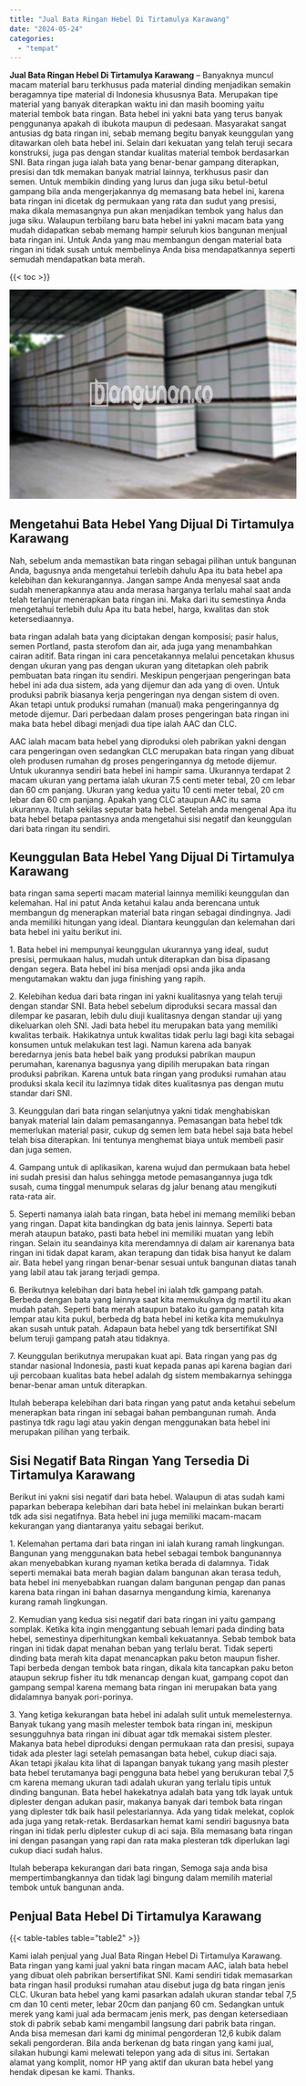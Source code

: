 ```yaml
---
title: "Jual Bata Ringan Hebel Di Tirtamulya Karawang"
date: "2024-05-24"
categories: 
  - "tempat"
---
```


**Jual Bata Ringan Hebel Di Tirtamulya Karawang** – Banyaknya muncul macam material baru terkhusus pada material dinding menjadikan semakin beragamnya tipe material di Indonesia khususnya Bata. Merupakan tipe material yang banyak diterapkan waktu ini dan masih booming yaitu material tembok bata ringan. Bata hebel ini yakni bata yang terus banyak penggunanya apakah di ibukota maupun di pedesaan. Masyarakat sangat antusias dg bata ringan ini, sebab memang begitu banyak keunggulan yang ditawarkan oleh bata hebel ini. Selain dari kekuatan yang telah teruji secara konstruksi, juga pas dengan standar kualitas material tembok berdasarkan SNI. Bata ringan juga ialah bata yang benar-benar gampang diterapkan, presisi dan tdk memakan banyak matrial lainnya, terkhusus pasir dan semen. Untuk membikin dinding yang lurus dan juga siku betul-betul gampang bila anda mengerjakannya dg memasang bata hebel ini, karena bata ringan ini dicetak dg permukaan yang rata dan sudut yang presisi, maka dikala memasangnya pun akan menjadikan tembok yang halus dan juga siku. Walaupun terbilang baru bata hebel ini yakni macam bata yang mudah didapatkan sebab memang hampir seluruh kios bangunan menjual bata ringan ini. Untuk Anda yang mau membangun dengan material bata ringan ini tidak susah untuk membelinya Anda bisa mendapatkannya seperti semudah mendapatkan bata merah.

{{< toc >}}

![Jual Bata Ringan Hebel Di Tirtamulya Karawang](/images/jual-hebel-murah-24.png)

## Mengetahui Bata Hebel Yang Dijual Di Tirtamulya Karawang

Nah, sebelum anda memastikan bata ringan sebagai pilihan untuk bangunan Anda, bagusnya anda mengetahui terlebih dahulu Apa itu bata hebel apa kelebihan dan kekurangannya. Jangan sampe Anda menyesal saat anda sudah menerapkannya atau anda merasa harganya terlalu mahal saat anda telah terlanjur menerapkan bata ringan ini. Maka dari itu semestinya Anda mengetahui terlebih dulu Apa itu bata hebel, harga, kwalitas dan stok ketersediaannya.

bata ringan adalah bata yang diciptakan dengan komposisi; pasir halus, semen Portland, pasta sterofom dan air, ada juga yang menambahkan cairan aditif. Bata ringan ini cara pencetakannya melalui pencetakan khusus dengan ukuran yang pas dengan ukuran yang ditetapkan oleh pabrik pembuatan bata ringan itu sendiri. Meskipun pengerjaan pengeringan bata hebel ini ada dua sistem, ada yang dijemur dan ada yang di oven. Untuk produksi pabrik biasanya kerja pengeringan nya dengan sistem di oven. Akan tetapi untuk produksi rumahan (manual) maka pengeringannya dg metode dijemur. Dari perbedaan dalam proses pengeringan bata ringan ini maka bata hebel dibagi menjadi dua tipe ialah AAC dan CLC.

AAC ialah macam bata hebel yang diproduksi oleh pabrikan yakni dengan cara pengeringan oven sedangkan CLC merupakan bata ringan yang dibuat oleh produsen rumahan dg proses pengeringannya dg metode dijemur. Untuk ukurannya sendiri bata hebel ini hampir sama. Ukurannya terdapat 2 macam ukuran yang pertama ialah ukuran 7.5 centi meter tebal, 20 cm lebar dan 60 cm panjang. Ukuran yang kedua yaitu 10 centi meter tebal, 20 cm lebar dan 60 cm panjang. Apakah yang CLC ataupun AAC itu sama ukurannya. Itulah sekilas seputar bata hebel. Setelah anda mengenal Apa itu bata hebel betapa pantasnya anda mengetahui sisi negatif dan keunggulan dari bata ringan itu sendiri.

## Keunggulan Bata Hebel Yang Dijual Di Tirtamulya Karawang

bata ringan sama seperti macam material lainnya memiliki keunggulan dan kelemahan. Hal ini patut Anda ketahui kalau anda berencana untuk membangun dg menerapkan material bata ringan sebagai dindingnya. Jadi anda memiliki hitungan yang ideal. Diantara keunggulan dan kelemahan dari bata hebel ini yaitu berikut ini.

1\. Bata hebel ini mempunyai keunggulan ukurannya yang ideal, sudut presisi, permukaan halus, mudah untuk diterapkan dan bisa dipasang dengan segera. Bata hebel ini bisa menjadi opsi anda jika anda mengutamakan waktu dan juga finishing yang rapih.

2\. Kelebihan kedua dari bata ringan ini yakni kualitasnya yang telah teruji dengan standar SNI. Bata hebel sebelum diproduksi secara massal dan dilempar ke pasaran, lebih dulu diuji kualitasnya dengan standar uji yang dikeluarkan oleh SNI. Jadi bata hebel itu merupakan bata yang memiliki kwalitas terbaik. Hakikatnya untuk kwalitas tidak perlu lagi bagi kita sebagai konsumen untuk melakukan test lagi. Namun karena ada banyak beredarnya jenis bata hebel baik yang produksi pabrikan maupun perumahan, karenanya bagusnya yang dipilih merupakan bata ringan produksi pabrikan. Karena untuk bata ringan yang produksi rumahan atau produksi skala kecil itu lazimnya tidak dites kualitasnya pas dengan mutu standar dari SNI.

3\. Keunggulan dari bata ringan selanjutnya yakni tidak menghabiskan banyak material lain dalam pemasangannya. Pemasangan bata hebel tdk memerlukan material pasir, cukup dg semen lem bata hebel saja bata hebel telah bisa diterapkan. Ini tentunya menghemat biaya untuk membeli pasir dan juga semen.

4\. Gampang untuk di aplikasikan, karena wujud dan permukaan bata hebel ini sudah presisi dan halus sehingga metode pemasangannya juga tdk susah, cuma tinggal menumpuk selaras dg jalur benang atau mengikuti rata-rata air.

5\. Seperti namanya ialah bata ringan, bata hebel ini memang memiliki beban yang ringan. Dapat kita bandingkan dg bata jenis lainnya. Seperti bata merah ataupun batako, pasti bata hebel ini memiliki muatan yang lebih ringan. Selain itu seandainya kita merendamnya di dalam air karenanya bata ringan ini tidak dapat karam, akan terapung dan tidak bisa hanyut ke dalam air. Bata hebel yang ringan benar-benar sesuai untuk bangunan diatas tanah yang labil atau tak jarang terjadi gempa.

6\. Berikutnya kelebihan dari bata hebel ini ialah tdk gampang patah. Berbeda dengan bata yang lainnya saat kita memukulnya dg martil itu akan mudah patah. Seperti bata merah ataupun batako itu gampang patah kita lempar atau kita pukul, berbeda dg bata hebel ini ketika kita memukulnya akan susah untuk patah. Adapaun bata hebel yang tdk bersertifikat SNI belum teruji gampang patah atau tidaknya.

7\. Keunggulan berikutnya merupakan kuat api. Bata ringan yang pas dg standar nasional Indonesia, pasti kuat kepada panas api karena bagian dari uji percobaan kualitas bata hebel adalah dg sistem membakarnya sehingga benar-benar aman untuk diterapkan.

Itulah beberapa kelebihan dari bata ringan yang patut anda ketahui sebelum menerapkan bata ringan ini sebagai bahan pembangunan rumah. Anda pastinya tdk ragu lagi atau yakin dengan menggunakan bata hebel ini merupakan pilihan yang terbaik.

## Sisi Negatif Bata Ringan Yang Tersedia Di Tirtamulya Karawang

Berikut ini yakni sisi negatif dari bata hebel. Walaupun di atas sudah kami paparkan beberapa kelebihan dari bata hebel ini melainkan bukan berarti tdk ada sisi negatifnya. Bata hebel ini juga memiliki macam-macam kekurangan yang diantaranya yaitu sebagai berikut.

1\. Kelemahan pertama dari bata ringan ini ialah kurang ramah lingkungan. Bangunan yang menggunakan bata hebel sebagai tembok bangunannya akan menyebabkan kurang nyaman ketika berada di dalamnya. Tidak seperti memakai bata merah bagian dalam bangunan akan terasa teduh, bata hebel ini menyebabkan ruangan dalam bangunan pengap dan panas karena bata ringan ini bahan dasarnya mengandung kimia, karenanya kurang ramah lingkungan.

2\. Kemudian yang kedua sisi negatif dari bata ringan ini yaitu gampang somplak. Ketika kita ingin menggantung sebuah lemari pada dinding bata hebel, semestinya diperhitungkan kembali kekuatannya. Sebab tembok bata ringan ini tidak dapat menahan beban yang terlalu berat. Tidak seperti dinding bata merah kita dapat menancapkan paku beton maupun fisher. Tapi berbeda dengan tembok bata ringan, dikala kita tancapkan paku beton ataupun sekrup fisher itu tdk menancap dengan kuat, gampang copot dan gampang sempal karena memang bata ringan ini merupakan bata yang didalamnya banyak pori-porinya.

3\. Yang ketiga kekurangan bata hebel ini adalah sulit untuk memelesternya. Banyak tukang yang masih melester tembok bata ringan ini, meskipun sesungguhnya bata ringan ini dibuat agar tdk memakai sistem plester. Makanya bata hebel diproduksi dengan permukaan rata dan presisi, supaya tidak ada plester lagi setelah pemasangan bata hebel, cukup diaci saja. Akan tetapi jikalau kita lihat di lapangan banyak tukang yang masih plester bata hebel terutamanya bagi pengguna bata hebel yang berukuran tebal 7,5 cm karena memang ukuran tadi adalah ukuran yang terlalu tipis untuk dinding bangunan. Bata hebel hakekatnya adalah bata yang tdk layak untuk diplester dengan adukan pasir, makanya banyak dari tembok bata ringan yang diplester tdk baik hasil pelestariannya. Ada yang tidak melekat, coplok ada juga yang retak-retak. Berdasarkan hemat kami sendiri bagusnya bata ringan ini tidak perlu diplester cukup di aci saja. Bila memasang bata ringan ini dengan pasangan yang rapi dan rata maka plesteran tdk diperlukan lagi cukup diaci sudah halus.

Itulah beberapa kekurangan dari bata ringan, Semoga saja anda bisa mempertimbangkannya dan tidak lagi bingung dalam memilih material tembok untuk bangunan anda.

## Penjual Bata Hebel Di Tirtamulya Karawang

{{< table-tables table="table2" >}}

Kami ialah penjual yang Jual Bata Ringan Hebel Di Tirtamulya Karawang. Bata ringan yang kami jual yakni bata ringan macam AAC, ialah bata hebel yang dibuat oleh pabrikan bersertifikat SNI. Kami sendiri tidak memasarkan bata ringan hasil produksi rumahan atau disebut juga dg bata ringan jenis CLC. Ukuran bata hebel yang kami pasarkan adalah ukuran standar tebal 7,5 cm dan 10 centi meter, lebar 20cm dan panjang 60 cm. Sedangkan untuk merek yang kami jual ada bermacam jenis merk, pas dengan ketersediaan stok di pabrik sebab kami mengambil langsung dari pabrik bata ringan. Anda bisa memesan dari kami dg minimal pengorderan 12,6 kubik dalam sekali pengorderan. Bila anda berkenan dg bata ringan yang kami jual, silakan hubungi kami melewati telepon yang ada di situs ini. Sertakan alamat yang komplit, nomor HP yang aktif dan ukuran bata hebel yang hendak dipesan ke kami. Thanks.
